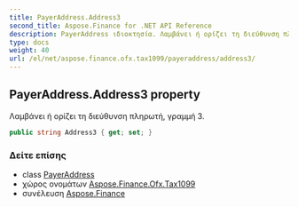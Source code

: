 ```yaml
---
title: PayerAddress.Address3
second_title: Aspose.Finance for .NET API Reference
description: PayerAddress ιδιοκτησία. Λαμβάνει ή ορίζει τη διεύθυνση πληρωτή γραμμή 3.
type: docs
weight: 40
url: /el/net/aspose.finance.ofx.tax1099/payeraddress/address3/
---
```

## PayerAddress.Address3 property

Λαμβάνει ή ορίζει τη διεύθυνση πληρωτή, γραμμή 3.

```csharp
public string Address3 { get; set; }
```

### Δείτε επίσης

* class [PayerAddress](../)
* χώρος ονομάτων [Aspose.Finance.Ofx.Tax1099](../../payeraddress/)
* συνέλευση [Aspose.Finance](../../../)


